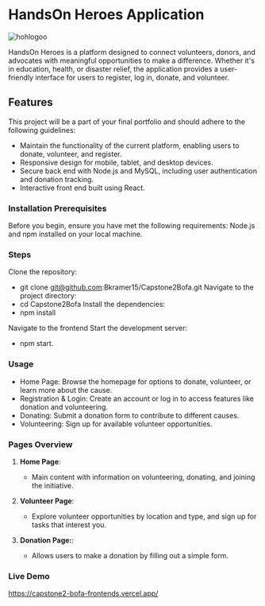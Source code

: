 # HandsOn Heroes Application

![hohlogoo](https://github.com/user-attachments/assets/41845482-bddb-4c11-bd57-4d21a44a69db)


HandsOn Heroes is a platform designed to connect volunteers, donors, and advocates with meaningful opportunities to make a difference. Whether it's in education, health, or disaster relief, the application provides a user-friendly interface for users to register, log in, donate, and volunteer.

## Features

This project will be a part of your final portfolio and should adhere to the following guidelines:

- Maintain the functionality of the current platform, enabling users to donate, volunteer, and register.
- Responsive design for mobile, tablet, and desktop devices.
- Secure back end with Node.js and MySQL, including user authentication and donation tracking.
- Interactive front end built using React.

### Installation Prerequisites

Before you begin, ensure you have met the following requirements: Node.js and npm installed on your local machine.

### Steps

Clone the repository:

- git clone git@github.com:Bkramer15/Capstone2Bofa.git
  Navigate to the project directory:
- cd Capstone2Bofa
  Install the dependencies:
- npm install

Navigate to the frontend
Start the development server:

- npm start.

### Usage

- Home Page: Browse the homepage for options to donate, volunteer, or learn more about the cause.
- Registration & Login: Create an account or log in to access features like donation and volunteering.
- Donating: Submit a donation form to contribute to different causes.
- Volunteering: Sign up for available volunteer opportunities.

### Pages Overview

1. **Home Page**:

   - Main content with information on volunteering, donating, and joining the initiative.

2. **Volunteer Page**:

   - Explore volunteer opportunities by location and type, and sign up for tasks that interest you.

3. **Donation Page:**:
   - Allows users to make a donation by filling out a simple form.

### Live Demo

https://capstone2-bofa-frontends.vercel.app/
